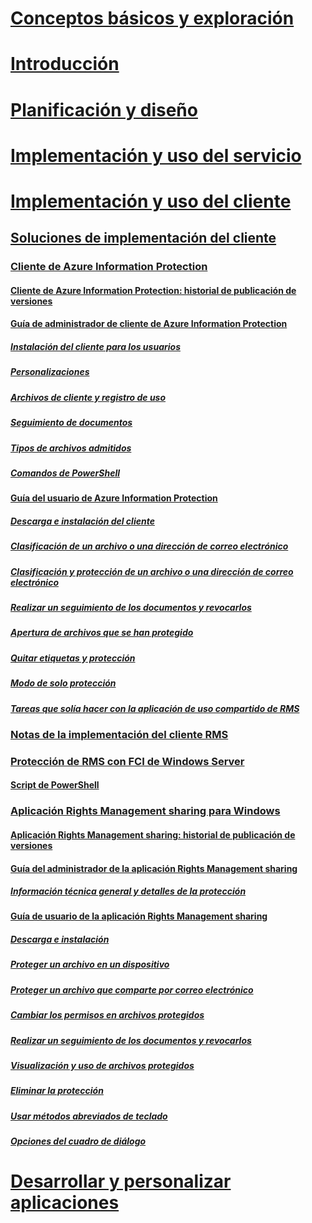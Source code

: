 # [Conceptos básicos y exploración](/information-protection/understand-explore/what-is-information-protection)
# [Introducción](/information-protection/get-started/requirements-azure-rms)
# [Planificación y diseño](/information-protection/plan-design/deployment-roadmap)
# [Implementación y uso del servicio](/information-protection/deploy-use/activate-service)
# [Implementación y uso del cliente](use-client.md)
## [Soluciones de implementación del cliente](use-client.md)
### [Cliente de Azure Information Protection](aip-client.md)
#### [Cliente de Azure Information Protection: historial de publicación de versiones](client-version-release-history.md)
#### [Guía de administrador de cliente de Azure Information Protection](client-admin-guide.md)
##### [Instalación del cliente para los usuarios](client-admin-guide-install.md)
##### [Personalizaciones](client-admin-guide-customizations.md)
##### [Archivos de cliente y registro de uso](client-admin-guide-files-and-logging.md)
##### [Seguimiento de documentos](client-admin-guide-document-tracking.md)
##### [Tipos de archivos admitidos](client-admin-guide-file-types.md)
##### [Comandos de PowerShell](client-admin-guide-powershell.md)
#### [Guía del usuario de Azure Information Protection](client-user-guide.md)
##### [Descarga e instalación del cliente](install-client-app.md)
##### [Clasificación de un archivo o una dirección de correo electrónico](client-classify.md)
##### [Clasificación y protección de un archivo o una dirección de correo electrónico](client-classify-protect.md)
##### [Realizar un seguimiento de los documentos y revocarlos](client-track-revoke.md)
##### [Apertura de archivos que se han protegido](client-view-use-files.md)
##### [Quitar etiquetas y protección](client-remove-label-protection.md)
##### [Modo de solo protección](client-protection-only-mode.md)
##### [Tareas que solía hacer con la aplicación de uso compartido de RMS](upgrade-client-app.md)
### [Notas de la implementación del cliente RMS](client-deployment-notes.md)
### [Protección de RMS con FCI de Windows Server](configure-fci.md)
#### [Script de PowerShell](fci-script.md)
### [Aplicación Rights Management sharing para Windows](sharing-app-windows.md)
#### [Aplicación Rights Management sharing: historial de publicación de versiones](sharing-app-version-release-history.md)
#### [Guía del administrador de la aplicación Rights Management sharing](sharing-app-admin-guide.md)
##### [Información técnica general y detalles de la protección](sharing-app-admin-guide-technical.md)
#### [Guía de usuario de la aplicación Rights Management sharing](sharing-app-user-guide.md)
##### [Descarga e instalación](install-sharing-app.md)
##### [Proteger un archivo en un dispositivo](sharing-app-protect-in-place.md)
##### [Proteger un archivo que comparte por correo electrónico](sharing-app-protect-by-email.md)
##### [Cambiar los permisos en archivos protegidos](sharing-app-reprotect-files.md)
##### [Realizar un seguimiento de los documentos y revocarlos](sharing-app-track-revoke.md)
##### [Visualización y uso de archivos protegidos](sharing-app-view-use-files.md)
##### [Eliminar la protección](sharing-app-remove-protection.md)
##### [Usar métodos abreviados de teclado](sharing-app-keyboard-shortcuts.md)
##### [Opciones del cuadro de diálogo](sharing-app-dialog-box.md)
# [Desarrollar y personalizar aplicaciones](/information-protection/develop/developers-guide)

